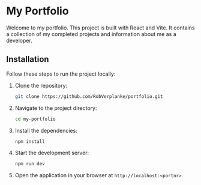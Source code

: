 # My Portfolio

Welcome to my portfolio. This project is built with React and Vite. It contains a collection of my completed projects and information about me as a developer.

## Installation

Follow these steps to run the project locally:

1. Clone the repository:

   ```sh
   git clone https://github.com/RobVerplanke/portfolio.git
   ```

2. Navigate to the project directory:

   ```sh
   cd my-portfolio
   ```

3. Install the dependencies:

   ```sh
   npm install
   ```

4. Start the development server:

   ```sh
   npm run dev
   ```

5. Open the application in your browser at `http://localhost:<portnr>`.
